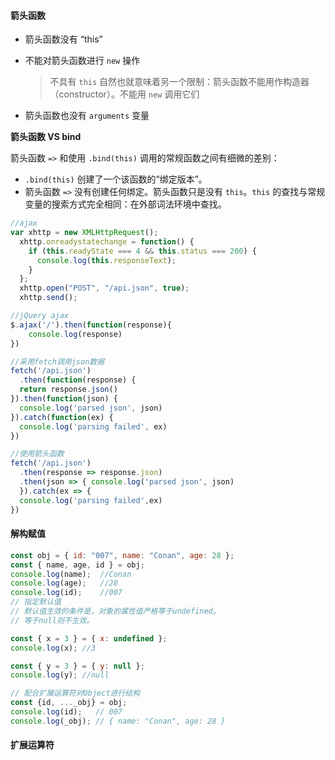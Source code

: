 #### 箭头函数

- 箭头函数没有 “this”

- 不能对箭头函数进行 `new` 操作

  > 不具有 `this` 自然也就意味着另一个限制：箭头函数不能用作构造器（constructor）。不能用 `new` 调用它们

- 箭头函数也没有 `arguments` 变量

**箭头函数 VS bind**

箭头函数 `=>` 和使用 `.bind(this)` 调用的常规函数之间有细微的差别：

- `.bind(this)` 创建了一个该函数的“绑定版本”。
- 箭头函数 `=>` 没有创建任何绑定。箭头函数只是没有 `this`。`this` 的查找与常规变量的搜索方式完全相同：在外部词法环境中查找。

```javascript
//ajax
var xhttp = new XMLHttpRequest();
  xhttp.onreadystatechange = function() {
    if (this.readyState === 4 && this.status === 200) {
      console.log(this.responseText);
    }
  };
  xhttp.open("POST", "/api.json", true);
  xhttp.send();

//jQuery ajax
$.ajax('/').then(function(response){
    console.log(response)
})

//采用fetch调用json数据
fetch('/api.json')
  .then(function(response) {
  return response.json()
}).then(function(json) {
  console.log('parsed json', json)
}).catch(function(ex) {
  console.log('parsing failed', ex)
})

//使用箭头函数
fetch('/api.json')
  .then(response => response.json)
  .then(json => { console.log('parsed json', json)
  }).catch(ex => {
  console.log('parsing failed',ex)
})
```

#### 解构赋值

```javascript
const obj = { id: "007", name: "Conan", age: 28 };
const { name, age, id } = obj;
console.log(name);  //Conan
console.log(age);   //28
console.log(id);    //007
// 指定默认值
// 默认值生效的条件是，对象的属性值严格等于undefined。
// 等于null则不生效。

const { x = 3 } = { x: undefined };
console.log(x); //3

const { y = 3 } = { y: null };
console.log(y); //null

// 配合扩展运算符对Object进行结构
const {id, ..._obj} = obj;
console.log(id);   // 007
console.log(_obj); // { name: "Conan", age: 28 }
```

#### 扩展运算符

